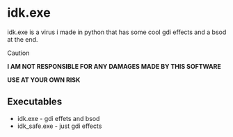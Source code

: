 # idk.exe
idk.exe is a virus i made in python that has some cool gdi effects and a bsod at the end.
> [!CAUTION]
> **I AM NOT RESPONSIBLE FOR ANY DAMAGES MADE BY THIS SOFTWARE**
> 
> **USE AT YOUR OWN RISK**

## Executables
- idk.exe - gdi effets and bsod
- idk_safe.exe - just gdi effects

